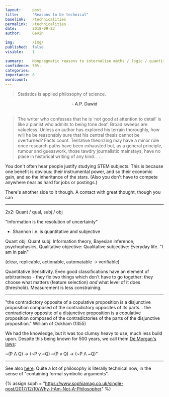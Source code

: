 ```yaml
---
layout:     post
title:      "Reasons to be technical"
baselink:   /technicalities
permalink:  /technicalities
date:       2018-09-23
author:     Gavin

img:        /img/
published:	false
visible: 	1

summary:    Nonpragmatic reasons to internalise maths / logic / quantitative experiments.
confidence:	50%.
categories: 
importance: 8
wordcount:		
---
```


> Statistics is applied philosophy of science.
<center>- A.P. Dawid </center>

<br>

> The writer who confesses that he is ‘not good at attention to detail’ is like a pianist who admits to being tone deaf. Broad sweeps are valueless. Unless an author has explored his terrain thoroughly, how will he be reasonably sure that his central thesis cannot be overturned? Facts count. Tentative theorizing may have a minor role once research paths have been exhausted but, as a general principle, rumour and guesswork, those tawdry journalistic mainstays, have no place in historical writing of any kind. . . .

You don't often hear people justify studying STEM subjects. This is because one benefit is obvious: their instrumental power, and so their economic gain, and so the inheritance of the stars. (Also you don't have to compete anywhere near as hard for jobs or postings.)

There's another side to it though. A contact with great thought, though you can 

---


2x2: Quant / qual, subj / obj

"Information is the resolution of uncertainty"
- Shannon
i.e. is quantitative and subjective

Quant obj: 
Quant subj: Information theory, Bayesian inference, psychophysics, 
Qualitative objective: 
Qualitative subjective: Everyday life. "I am in pain"


(clear, replicable, actionable, automatable -> verifiable)


Quantitative Sensitivity. Even good classifications have an element of arbitrariness - they fix two things which don't have to go together: they choose what matters (feature selection) _and_ what level of it does (threshold). Measurement is less constraining.


---

"the contradictory opposite of a copulative proposition is a disjunctive proposition composed of the contradictory opposites of its parts&#8230; the contradictory opposite of a disjunctive proposition is a copulative proposition composed of the contradictories of the parts of the disjunctive proposition."
William of Ockham (1355)

We had the knowledge, but it was too clumsy heavy to use, much less build upon. Despite this being known for 500 years, we call them <a href="https://en.wikipedia.org/wiki/De_Morgan%27s_laws">De Morgan's laws</a>:

~(P Λ Q) -> (~P v ~Q)
~(P v Q) -> (~P Λ ~Q)"    


---

See also <a href="{{soph}}">here</a>. Quite a lot of philosophy is literally technical now, in the sense of "containing formal symbolic arguments".


{%	assign soph = "https://www.sophiamag.co.uk/single-post/2017/12/10/Why-I-Am-Not-A-Philosopher" %}